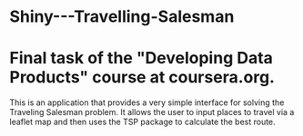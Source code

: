 # Shiny---Travelling-Salesman
# Final task of the "Developing Data Products" course at coursera.org.<br/>
This is an application that provides a very simple interface for solving the Traveling Salesman problem.
It allows the user to input places to travel via a leaflet map and then uses the TSP package to calculate the best route.

